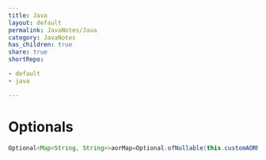 ```yaml
---  
title: Java  
layout: default  
permalink: JavaNotes/Java  
category: JavaNotes  
has_children: true  
share: true    
shortRepo:

- default
- java

---  
```


# Optionals

```java  
Optional<Map<String, String>>aorMap=Optional.ofNullable(this.customAORMap);  
```  
